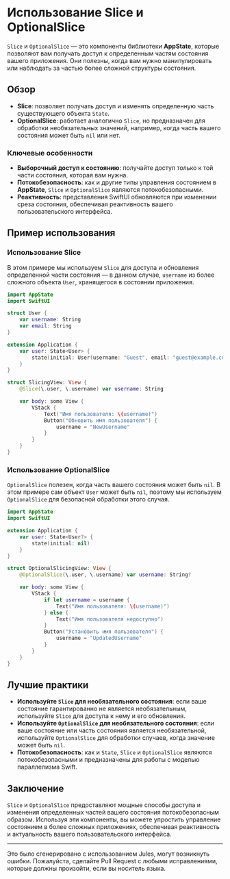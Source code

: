 # Использование Slice и OptionalSlice

`Slice` и `OptionalSlice` — это компоненты библиотеки **AppState**, которые позволяют вам получать доступ к определенным частям состояния вашего приложения. Они полезны, когда вам нужно манипулировать или наблюдать за частью более сложной структуры состояния.

## Обзор

- **Slice**: позволяет получать доступ и изменять определенную часть существующего объекта `State`.
- **OptionalSlice**: работает аналогично `Slice`, но предназначен для обработки необязательных значений, например, когда часть вашего состояния может быть `nil` или нет.

### Ключевые особенности

- **Выборочный доступ к состоянию**: получайте доступ только к той части состояния, которая вам нужна.
- **Потокобезопасность**: как и другие типы управления состоянием в **AppState**, `Slice` и `OptionalSlice` являются потокобезопасными.
- **Реактивность**: представления SwiftUI обновляются при изменении среза состояния, обеспечивая реактивность вашего пользовательского интерфейса.

## Пример использования

### Использование Slice

В этом примере мы используем `Slice` для доступа и обновления определенной части состояния — в данном случае, `username` из более сложного объекта `User`, хранящегося в состоянии приложения.

```swift
import AppState
import SwiftUI

struct User {
    var username: String
    var email: String
}

extension Application {
    var user: State<User> {
        state(initial: User(username: "Guest", email: "guest@example.com"))
    }
}

struct SlicingView: View {
    @Slice(\.user, \.username) var username: String

    var body: some View {
        VStack {
            Text("Имя пользователя: \(username)")
            Button("Обновить имя пользователя") {
                username = "NewUsername"
            }
        }
    }
}
```

### Использование OptionalSlice

`OptionalSlice` полезен, когда часть вашего состояния может быть `nil`. В этом примере сам объект `User` может быть `nil`, поэтому мы используем `OptionalSlice` для безопасной обработки этого случая.

```swift
import AppState
import SwiftUI

extension Application {
    var user: State<User?> {
        state(initial: nil)
    }
}

struct OptionalSlicingView: View {
    @OptionalSlice(\.user, \.username) var username: String?

    var body: some View {
        VStack {
            if let username = username {
                Text("Имя пользователя: \(username)")
            } else {
                Text("Имя пользователя недоступно")
            }
            Button("Установить имя пользователя") {
                username = "UpdatedUsername"
            }
        }
    }
}
```

## Лучшие практики

- **Используйте `Slice` для необязательного состояния**: если ваше состояние гарантированно не является необязательным, используйте `Slice` для доступа к нему и его обновления.
- **Используйте `OptionalSlice` для необязательного состояния**: если ваше состояние или часть состояния является необязательной, используйте `OptionalSlice` для обработки случаев, когда значение может быть `nil`.
- **Потокобезопасность**: как и `State`, `Slice` и `OptionalSlice` являются потокобезопасными и предназначены для работы с моделью параллелизма Swift.

## Заключение

`Slice` и `OptionalSlice` предоставляют мощные способы доступа и изменения определенных частей вашего состояния потокобезопасным образом. Используя эти компоненты, вы можете упростить управление состоянием в более сложных приложениях, обеспечивая реактивность и актуальность вашего пользовательского интерфейса.

---
Это было сгенерировано с использованием Jules, могут возникнуть ошибки. Пожалуйста, сделайте Pull Request с любыми исправлениями, которые должны произойти, если вы носитель языка.
